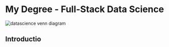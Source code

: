 # My Degree - Full-Stack Data Science

![datascience venn diagram](./images/data_science_venn_diagram.png)

## Introductio